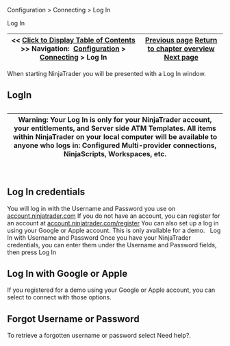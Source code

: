 ﻿
Configuration > Connecting > Log In

Log In

| << [Click to Display Table of Contents](log-in.md) >> **Navigation:**     [Configuration](configuration-1.md) > [Connecting](connecting-1.md) > Log In | [Previous page](connecting-1.md) [Return to chapter overview](connecting-1.md) [Next page](trading-mode-1.md) |
| --- | --- |
When starting NinjaTrader you will be presented with a Log In window.
 
## LogIn
## 
## 

| Warning: Your Log In is only for your NinjaTrader account, your entitlements, and Server side ATM Templates. All items within NinjaTrader on your local computer will be available to anyone who logs in: Configured Multi-provider connections, NinjaScripts, Workspaces, etc. |
| --- |
 
## Log In credentials
You will log in with the Username and Password you use on [account.ninjatrader.com](https://account.ninjatrader.com/welcome) 
If you do not have an account, you can register for an account at [account.ninjatrader.com/register](https://account.ninjatrader.com/register)
You can also set up a log in using your Google or Apple account. This is only available for a demo.
 
Log In with Username and Password
Once you have your NinjaTrader credentials, you can enter them under the Username and Password fields, then press Log In
## 
## Log In with Google or Apple
If you registered for a demo using your Google or Apple account, you can select to connect with those options.
 
## Forgot Username or Password
To retrieve a forgotten username or password select Need help?.
